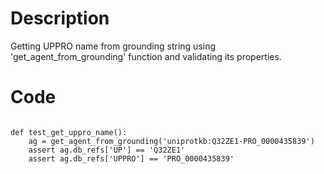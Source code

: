 # Description
Getting UPPRO name from grounding string using 'get_agent_from_grounding' function and validating its properties.

# Code
```

def test_get_uppro_name():
    ag = get_agent_from_grounding('uniprotkb:Q32ZE1-PRO_0000435839')
    assert ag.db_refs['UP'] == 'Q32ZE1'
    assert ag.db_refs['UPPRO'] == 'PRO_0000435839'

```
